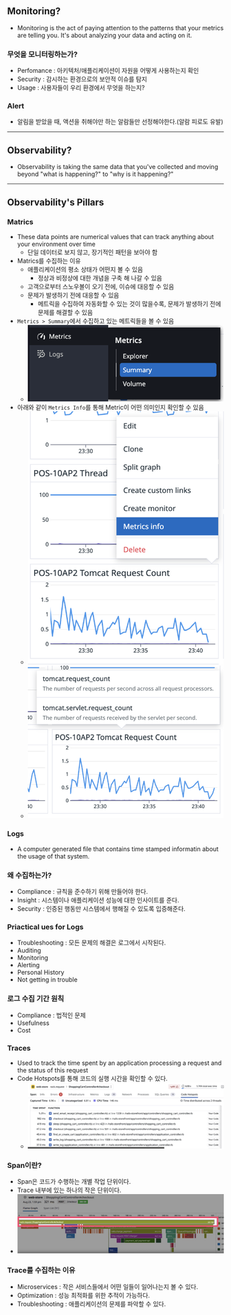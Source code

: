 ## Monitoring?
- Monitoring is the act of paying attention to the patterns that your metrics are telling you. It's about analyzing your data and acting on it.
### 무엇을 모니터링하는가?
- Perfomance : 아키텍처/애플리케이션이 자원을 어떻게 사용하는지 확인
- Security : 감시하는 환경으로의 보안적 이슈를 탐지
- Usage : 사용자들이 우리 환경에서 무엇을 하는지?
### Alert
- 알림을 받았을 때, 액션을 취해야만 하는 알람들만 선정해야한다.(알람 피로도 유발)

---

## Observability?
- Observability is taking the same data that you've collected and moving beyond "what is happening?" to "why is it happening?"

---

## Observability's Pillars
### Matrics
- These data points are numerical values that can track anything about your environment over time
  - 단일 데이터로 보지 않고, 장기적인 패턴을 보아야 함
- Matrics를 수집하는 이유
  - 애플리케이션의 평소 상태가 어떤지 볼 수 있음
    - 정상과 비정상에 대한 개념을 구축 해 나갈 수 있음
  - 고객으로부터 스노우볼이 오기 전에, 이슈에 대응할 수 있음
  - 문제가 발생하기 전에 대응할 수 있음
    - 메트릭을 수집하여 자동화할 수 있는 것이 많을수록, 문제가 발생하기 전에 문제를 해결할 수 있음
- `Metrics > Summary`에서 수집하고 있는 메트릭들을 볼 수 있음
  - ![metrics1](./images/image001.png)
- 아래와 같이 `Metrics Info`를 통해 Metric이 어떤 의미인지 확인할 수 있음
  - ![metrics2](./images/image002.png)
  - ![metrics3](./images/image003.png)

### Logs
- A computer generated file that contains time stamped informatin about the usage of that system.
### 왜 수집하는가?
- Compliance : 규칙을 준수하기 위해 만들어야 한다.
- Insight : 시스템이나 애플리케이션 성능에 대한 인사이트를 준다.
- Security : 인증된 행동만 시스템에서 행해질 수 있도록 입증해준다.
### Priactical ues for Logs
- Troubleshooting : 모든 문제의 해결은 로그에서 시작된다.
- Auditing
- Monitoring
- Alerting
- Personal History
- Not getting in trouble
### 로그 수집 기간 원칙
- Compliance : 법적인 문제
- Usefulness
- Cost

### Traces
- Used to track the time spent by an application processing a request and the status of this request
- Code Hotspots를 통해 코드의 실행 시간을 확인할 수 있다.
  - ![code hotspots](./images/image005.png)

### Span이란?
- Span은 코드가 수행하는 개별 작업 단위이다.
- Trace 내부에 있는 하나의 작은 단위이다.
- ![span](./images/image004.png)

### Trace를 수집하는 이유
- Microservices : 작은 서비스들에서 어떤 일들이 일어나는지 볼 수 있다.
- Optimization : 성능 최적화를 위한 추적이 가능하다.
- Troubleshooting : 애플리케이션의 문제를 파악할 수 있다.
